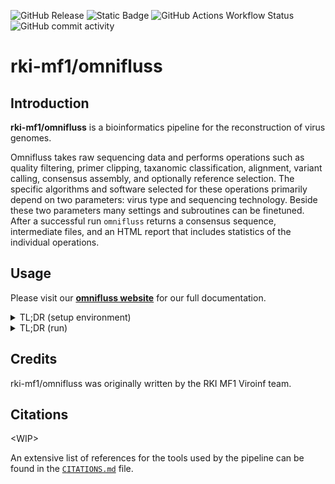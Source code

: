 ![GitHub Release](https://img.shields.io/github/v/release/rki-mf1/omnifluss)
![Static Badge](https://img.shields.io/badge/Documentation%20-%20website%20-%20brightgreen?logo=Github%20Pages&link=https%3A%2F%2Frki-mf1.github.io%2Fomnifluss%2F)
![GitHub Actions Workflow Status](https://img.shields.io/github/actions/workflow/status/rki-mf1/omnifluss/nf-test.yml?branch=dev&logo=githubactions&label=tests%20(%40dev))
![GitHub commit activity](https://img.shields.io/github/commit-activity/y/rki-mf1/omnifluss?logo=Github)


# rki-mf1/omnifluss

## Introduction

**rki-mf1/omnifluss** is a bioinformatics pipeline for the reconstruction of virus genomes.

Omnifluss takes raw sequencing data and performs operations such as quality filtering, primer clipping, taxanomic classification, alignment, variant calling, consensus assembly, and optionally reference selection.
The specific algorithms and software selected for these operations primarily depend on two parameters: virus type and sequencing technology.
Beside these two parameters many settings and subroutines can be finetuned.
After a successful run `omnifluss` returns a consensus sequence, intermediate files, and an HTML report that includes statistics of the individual operations.

## Usage

Please visit our **[omnifluss website](https://rki-mf1.github.io/omnifluss/)** for our full documentation.

<details><summary> TL;DR (setup environment) </summary>

```bash
conda create -n omnifluss -c bioconda -c conda-forge \
    nextflow==25.04.3 \
    nf-core==3.3.1 \
    nf-test==0.9.2

conda activate omnifluss
```
</details>

<details><summary> TL;DR (run) </summary>

```bash
nextflow run rki-mf1/omnifluss \
   -profile <docker/singularity/.../institute/virus> \
   --input samplesheet.csv \
   --outdir <OUTDIR>
```
</details>

## Credits

rki-mf1/omnifluss was originally written by the RKI MF1 Viroinf team.

## Citations

\<WIP\>

An extensive list of references for the tools used by the pipeline can be found in the [`CITATIONS.md`](CITATIONS.md) file.
